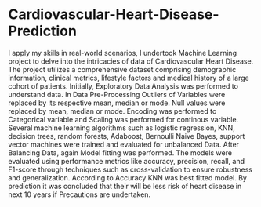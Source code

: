 # Cardiovascular-Heart-Disease-Prediction

I apply my skills in real-world scenarios, I undertook Machine Learning project to delve into the intricacies of data of Cardiovascular Heart Disease. The project utilizes a comprehensive dataset comprising demographic information, clinical metrics, lifestyle factors and medical history of a large cohort of patients. Initially, Exploratory Data Analysis was performed to understand data. In Data Pre-Processing Outliers of Variables were replaced by its respective mean, median or mode. Null values were replaced by mean, median or mode. Encoding was performed to Categorical variable and Scaling was performed for continous variable. Several machine learning algorithms such as logistic regression, KNN, decision trees, random forests, Adaboost, Bernoulli Naive Bayes, support vector machines were trained and evaluated for unbalanced Data. After Balancing Data, again Model fitting was performed. The models were evaluated using performance metrics like accuracy, precision, recall, and F1-score through techniques such as cross-validation to ensure robustness and generalization. According to Accuracy KNN was best fitted model. By prediction it was concluded that their will be less risk of heart disease in next 10 years if Precautions are undertaken.
